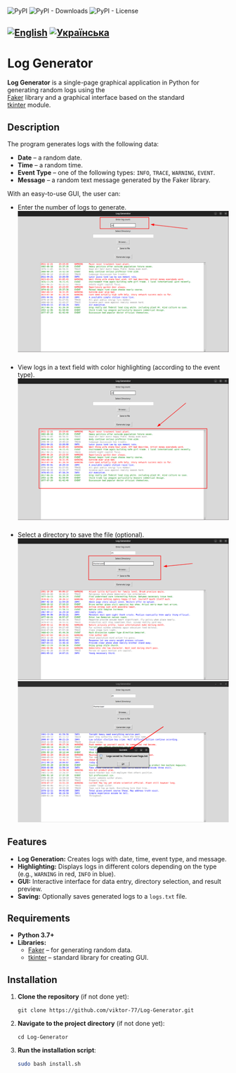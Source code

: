 ![PyPI](https://img.shields.io/pypi/v/log_generator)
![PyPI - Downloads](https://img.shields.io/pypi/dm/log_generator?color=green&label=pip%20downloads)
![PyPI - License](https://img.shields.io/pypi/l/log_generator)

<h2> 
    <p>
      <a href="README.md"><img src="https://img.shields.io/badge/%F0%9F%87%AC%F0%9F%87%A7-English-blue.svg" alt="English"></a>
      <a href="README.uk.md"><img src="https://img.shields.io/badge/%F0%9F%87%BA%F0%9F%87%A6-Українська-yellow.svg" alt="Українська"></a>
    </p>
</h2>

# Log Generator

**Log Generator** is a single-page graphical application in Python for generating random logs using the  
[Faker](https://faker.readthedocs.io/en/master/) library and a graphical interface based on the standard  
[tkinter](https://docs.python.org/3/library/tkinter.html) module.

##

## Description

The program generates logs with the following data:

- **Date** – a random date.
- **Time** – a random time.
- **Event Type** – one of the following types: `INFO`, `TRACE`, `WARNING`, `EVENT`.
- **Message** – a random text message generated by the Faker library.

With an easy-to-use GUI, the user can:

- Enter the number of logs to generate.
  ![logs_number_input.png](docs/logs_number_input.png)

###

- View logs in a text field with color highlighting (according to the event type).
  ![logs_output.png](docs/logs_output.png)

###

- Select a directory to save the file (optional).
  ![save_file_options.png](docs/save_file_options.png)
  ![success_save_file.png](docs/success_save_file.png)

## Features

- **Log Generation:** Creates logs with date, time, event type, and message.
- **Highlighting:** Displays logs in different colors depending on the type (e.g., `WARNING` in red, `INFO` in blue).
- **GUI:** Interactive interface for data entry, directory selection, and result preview.
- **Saving:** Optionally saves generated logs to a `logs.txt` file.

##

## Requirements

- **Python 3.7+**
- **Libraries:**
    - [Faker](https://faker.readthedocs.io/en/master/) – for generating random data.
    - [tkinter](https://docs.python.org/3/library/tkinter.html) – standard library for creating GUI.

## Installation

1. **Clone the repository** (if not done yet):
    ```
    git clone https://github.com/viktor-77/Log-Generator.git
    ```

2. **Navigate to the project directory** (if not done yet):
    ```
    cd Log-Generator
    ```

3. **Run the installation script**:
    ```bash
    sudo bash install.sh
    ```
